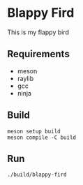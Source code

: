 # Blappy Fird

This is my flappy bird

## Requirements

- meson
- raylib
- gcc
- ninja

## Build

```
meson setup build
meson compile -C build
```

## Run

```
./build/blappy-fird
```

